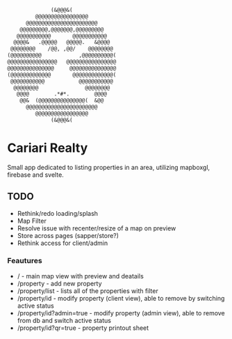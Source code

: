 ```txt
              (&@@@&(
         @@@@@@@@@@@@@@@@@
      @@@@@@@@@@@@@@@@@@@@@@@
    @@@@@@@@@,@@@@@@@,@@@@@@@@@
   @@@@@@@@@@@       @@@@@@@@@@@
  @@@@&   .@@@@@   @@@@@.   &@@@@
 @@@@@@@@    /@@, ,@@/    @@@@@@@@
(@@@@@@@@@@            ,@@@@@@@@@@(
@@@@@@@@@@@@@@@@   @@@@@@@@@@@@@@@@
@@@@@@@@@@@@@@@     @@@@@@@@@@@@@@@
(@@@@@@@@@@@@@       @@@@@@@@@@@@@(
 @@@@@@@@@@@           @@@@@@@@@@@
  @@@@@@@@               @@@@@@@@
   @@@@        .*#*.        @@@@
    @@&  (@@@@@@@@@@@@@@@(  &@@
      @@@@@@@@@@@@@@@@@@@@@@@
         @@@@@@@@@@@@@@@@@
              (&@@@&(
```

# Cariari Realty

Small app dedicated to listing properties in an area, utilizing mapboxgl, firebase and svelte.

## TODO

- Rethink/redo loading/splash
- Map Filter
- Resolve issue with recenter/resize of a map on preview
- Store across pages (sapper/store?)
- Rethink access for client/admin

### Feautures
* / - main map view with preview and deatails
* /property - add new property
* /property/list - lists all of the properties with filter
* /property/id - modify property (client view), able to remove by switching active status
* /property/id?admin=true - modify property (admin view), able to remove from db and switch active status
* /property/id?qr=true - property printout sheet